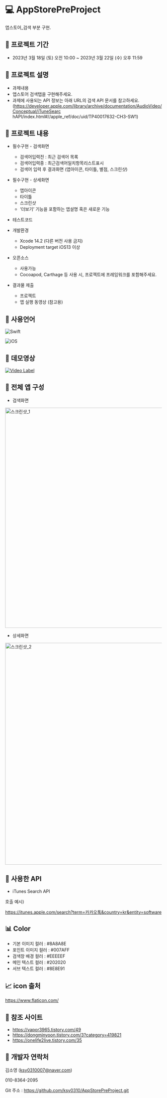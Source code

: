 
# :computer: AppStorePreProject
앱스토어_검색 부분 구현.

## :closed_book: 프로젝트 기간
* 2023년 3월 18일 (토) 오전 10:00 ~ 2023년 3월 22일 (수) 오후 11:59


## :orange_book: 프로젝트 설명
- 과제내용
- 앱스토어 검색탭을 구현해주세요.
- 과제에 사용되는 API 정보는 아래 URL의 검색 API 문서를 참고하세요. (https://developer.apple.com/library/archive/documentation/AudioVideo/Conceptual/iTuneSearc hAPI/index.html#//apple_ref/doc/uid/TP40017632-CH3-SW1)


## :ledger: 프로젝트 내용
* 필수구현 - 검색화면
	- 검색어입력전 : 최근 검색어 목록
	- 검색어입력중 : 최근검색어일치항목리스트표시
	- 검색어 입력 후 결과화면 (앱아이콘, 타이틀, 별점, 스크린샷)
* 필수구현 - 상세화면
	- 앱아이콘
	- 타이틀
	- 스크린샷
	- ‘더보기’ 기능을 포함하는 앱설명 혹은 새로운 기능
* 테스트코드

* 개발환경
	- Xcode 14.2 (다른 버전 사용 금지)
	- Deployment target iOS13 이상
* 오픈소스
	- 사용가능
	- Cocoapod, Carthage 등 사용 시, 프로젝트에 프레임워크를 포함해주세요.
* 결과물 제출 
	- 프로젝트
	- 앱 실행 동영상 (참고용)


## :green_book: 사용언어
![Swift](https://img.shields.io/badge/swift-F54A2A?style=for-the-badge&logo=swift&logoColor=white)


![iOS](https://img.shields.io/badge/iOS-000000?style=for-the-badge&logo=ios&logoColor=white)


## :blue_book: 데모영상
[![Video Label](http://img.youtube.com/vi/QNr4hns8pWM/0.jpg)](https://youtu.be/QNr4hns8pWM)



## :notebook_with_decorative_cover: 전체 앱 구성

- 검색화면

<img width="707" alt="스크린샷_1" src="https://user-images.githubusercontent.com/124762147/226907221-ea136eb6-5229-45c5-8abb-f21ae456cbd2.png">

- 상세화면 

<img width="712" alt="스크린샷_2" src="https://user-images.githubusercontent.com/124762147/226907241-2a399636-ac6f-4304-a458-993c2448ba3b.png">




## :open_file_folder: 사용한 API
- iTunes Search API

호출 예시) 


https://itunes.apple.com/search?term=카카오톡&country=kr&entity=software



## :bar_chart: Color
- 기본 이미지 컬러 : #8A8A8E
- 포인트 이미지 컬러 : #007AFF
- 검색창 배경 컬러 : #EEEEEF
- 메인 텍스트 컬러 : #202020
- 서브 텍스트 컬러 : #8E8E91



## :chart_with_upwards_trend: icon 출처
https://www.flaticon.com/



## :page_facing_up: 참조 사이트
- https://vapor3965.tistory.com/49
- https://dongminyoon.tistory.com/3?category=419821
- https://onelife2live.tistory.com/35

## :high_brightness: 개발자 연락처
김소영 (ksy0310007@naver.com)


010-8364-2095

Git 주소 : https://github.com/ksy0310/AppStorePreProject.git

